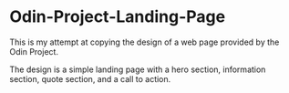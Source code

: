 # Odin-Project-Landing-Page

This is my attempt at copying the design of a web page provided by the Odin Project.

The design is a simple landing page with a hero section, information section, quote section, and a call to action.
